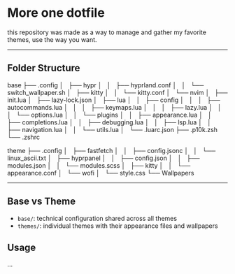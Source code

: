 # More one dotfile
this repository was made as a way to manage and gather my favorite themes, use the way you want.

---

## Folder Structure
base
├── .config
│   ├── hypr
│   │   ├── hyprland.conf
│   │   └── switch_wallpaper.sh
│   ├── kitty
│   │   └── kitty.conf
│   └── nvim
│   ├── init.lua
│   ├── lazy-lock.json
│   ├── lua
│   │   ├── config
│   │   │   ├── autocommands.lua
│   │   │   ├── keymaps.lua
│   │   │   ├── lazy.lua
│   │   │   └── options.lua
│   │   └── plugins
│   │   ├── appearance.lua
│   │   ├── completions.lua
│   │   ├── debugging.lua
│   │   ├── lsp.lua
│   │   ├── navigation.lua
│   │   └── utils.lua
│   └── .luarc.json
├── .p10k.zsh
└── .zshrc

theme
├── .config
│   ├── fastfetch
│   │   ├── config.jsonc
│   │   └── linux_ascii.txt
│   ├── hyprpanel
│   │   ├── config.json
│   │   ├── modules.json
│   │   └── modules.scss
│   ├── kitty
│   │   └── appearance.conf
│   └── wofi
│       └── style.css
└── Wallpapers

---

## Base vs Theme
- `base/`: technical configuration shared across all themes
- `themes/`: individual themes with their appearance files and wallpapers

## Usage
...
